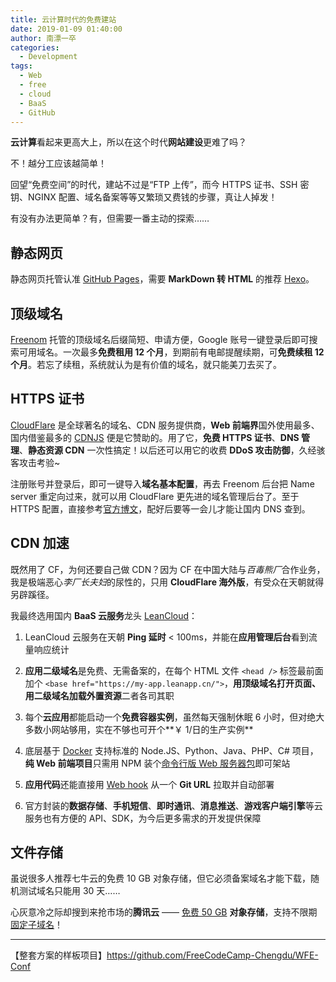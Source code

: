 ```yaml
---
title: 云计算时代的免费建站
date: 2019-01-09 01:40:00
author: 南漂一卒
categories:
  - Development
tags:
  - Web
  - free
  - cloud
  - BaaS
  - GitHub
---
```


**云计算**看起来更高大上，所以在这个时代**网站建设**更难了吗？

不！越分工应该越简单！

回望“免费空间”的时代，建站不过是“FTP 上传”，而今 HTTPS 证书、SSH 密钥、NGINX 配置、域名备案等等又繁琐又费钱的步骤，真让人掉发！

有没有办法更简单？有，但需要一番主动的探索……

## 静态网页

静态网页托管认准 [GitHub Pages][1]，需要 **MarkDown 转 HTML** 的推荐 [Hexo][2]。

## 顶级域名

[Freenom][3] 托管的顶级域名后缀简短、申请方便，Google 账号一键登录后即可搜索可用域名。一次最多**免费租用 12 个月**，到期前有电邮提醒续期，可**免费续租 12 个月**。若忘了续租，系统就认为是有价值的域名，就只能美刀去买了。

## HTTPS 证书

[CloudFlare][4] 是全球著名的域名、CDN 服务提供商，**Web 前端界**国外使用最多、国内借鉴最多的 [CDNJS][5] 便是它赞助的。用了它，**免费 HTTPS 证书**、**DNS 管理**、**静态资源 CDN** 一次性搞定！以后还可以用它的收费 **DDoS 攻击防御**，久经骇客攻击考验~

注册账号并登录后，即可一键导入**域名基本配置**，再去 Freenom 后台把 Name server 重定向过来，就可以用 CloudFlare 更先进的域名管理后台了。至于 HTTPS 配置，直接参考[官方博文][6]，配好后要等一会儿才能让国内 DNS 查到。

## CDN 加速

既然用了 CF，为何还要自己做 CDN？因为 CF 在中国大陆与*百毒熊厂*合作业务，我是极端恶心*李厂长夫妇*的尿性的，只用 **CloudFlare 海外版**，有受众在天朝就得另辟蹊径。

我最终选用国内 **BaaS 云服务**龙头 [LeanCloud][7]：

1.  LeanCloud 云服务在天朝 **Ping 延时** < 100ms，并能在**应用管理后台**看到流量响应统计

2.  **应用二级域名**是免费、无需备案的，在每个 HTML 文件 `<head />` 标签最前面加个 `<base href="https://my-app.leanapp.cn/">`，**用顶级域名打开页面、用二级域名加载外置资源**二者各司其职

3.  每个**云应用**都能启动一个**免费容器实例**，虽然每天强制休眠 6 小时，但对绝大多数小网站够用，实在不够也可开个**￥ 1/日的生产实例**

4.  底层基于 [Docker][8] 支持标准的 Node.JS、Python、Java、PHP、C# 项目，**纯 Web 前端项目**只需用 NPM 装个[命令行版 Web 服务器包][9]即可架站

5.  **应用代码**还能直接用 [Web hook][10] 从一个 **Git URL** 拉取并自动部署

6.  官方封装的**数据存储**、**手机短信**、**即时通讯**、**消息推送**、**游戏客户端引擎**等云服务也有方便的 API、SDK，为今后更多需求的开发提供保障

## 文件存储

虽说很多人推荐七牛云的免费 10 GB 对象存储，但它必须备案域名才能下载，随机测试域名只能用 30 天……

心灰意冷之际却搜到来抢市场的**腾讯云** —— [免费 50 GB][11] **对象存储**，支持不限期[固定子域名][12]！

---

【整套方案的样板项目】https://github.com/FreeCodeCamp-Chengdu/WFE-Conf

[1]: https://pages.github.com/
[2]: /development/hello-hexo-travis/
[3]: https://www.freenom.com/
[4]: https://www.cloudflare.com/?r=1
[5]: https://cdnjs.com/
[6]: https://blog.cloudflare.com/secure-and-fast-github-pages-with-cloudflare/#step2settingupourdns
[7]: https://leancloud.cn/
[8]: https://www.docker.com/
[9]: https://tech-query.me/KoApache/
[10]: https://developer.github.com/webhooks/
[11]: https://cloud.tencent.com/document/product/436/6240
[12]: https://cloud.tencent.com/document/product/436/6224
